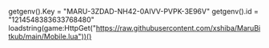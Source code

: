 getgenv().Key = "MARU-3ZDAD-NH42-0AIVV-PVPK-3E96V"
getgenv().id = "1214548383633768480"
loadstring(game:HttpGet("https://raw.githubusercontent.com/xshiba/MaruBitkub/main/Mobile.lua"))()

